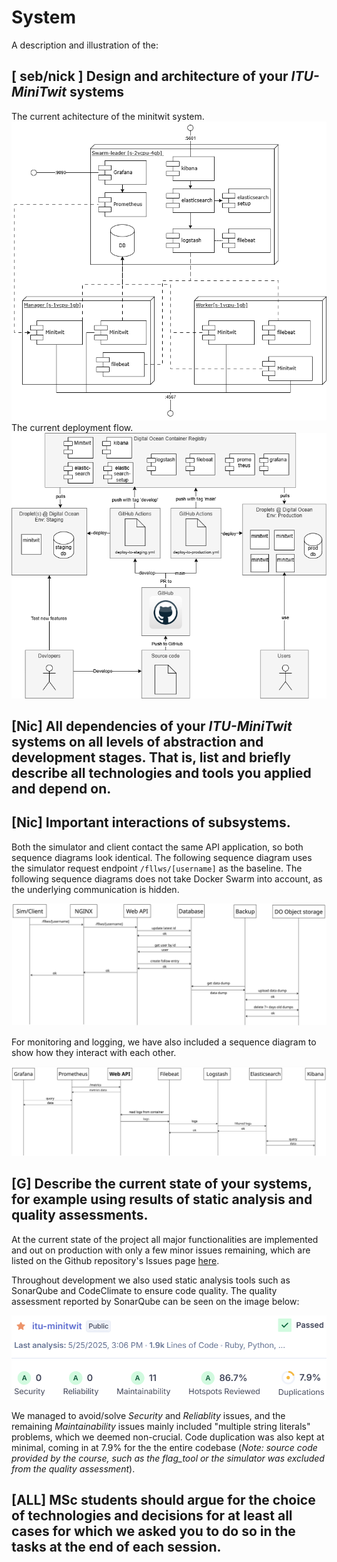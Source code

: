 # System

A description and illustration of the:

## [ seb/nick ] Design and architecture of your _ITU-MiniTwit_ systems

The current achitecture of the minitwit system.
![Project architecture](./images/minitwit_architecture.drawio.png)
The current deployment flow.
![Deployment flow](./images/deployment_flow.drawio.png)


## [Nic] All dependencies of your _ITU-MiniTwit_ systems on all levels of abstraction and development stages. That is, list and briefly describe all technologies and tools you applied and depend on.


## [Nic] Important interactions of subsystems.
Both the simulator and client contact the same API application, so both sequence diagrams look identical. The following sequence diagram uses the simulator request endpoint `/fllws/[username]` as the baseline. The following sequence diagrams does not take Docker Swarm into account, as the underlying communication is hidden.

![UML Sequence diagram of monitoring and logging](./images/sim-request.jpg)

For monitoring and logging, we have also included a sequence diagram to show how they interact with each other.

![UML Sequence diagram of monitoring and logging](./images/monitor+logging.jpg)


## [G] Describe the current state of your systems, for example using results of static analysis and quality assessments.
At the current state of the project all major functionalities are implemented and out on production with only a few minor issues remaining, which are listed on the Github repository's Issues page [here](https://github.com/DevOps-Sad-people/itu-minitwit/issues). 
   
Throughout development we also used static analysis tools such as SonarQube and CodeClimate to ensure code quality. The quality assessment reported by SonarQube can be seen on the image below:   

![SonarQube report of the project](./images/analysis.png)
   
We managed to avoid/solve *Security* and *Reliablity* issues, and the remaining *Maintainability* issues mainly included "multiple string literals" problems, which we deemed non-crucial. Code duplication was also kept at minimal, coming in at 7.9% for the the entire codebase (*Note: source code provided by the course, such as the flag_tool or the simulator was excluded from the quality assessment*).


## [ALL] MSc students should argue for the choice of technologies and decisions for at least all cases for which we asked you to do so in the tasks at the end of each session.

